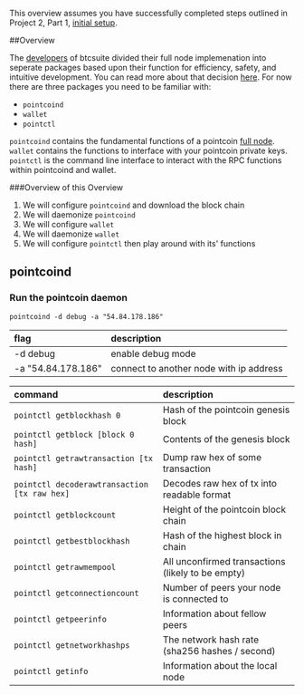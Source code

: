 This overview assumes you have successfully completed steps outlined in 
Project 2, Part 1, [initial setup](project2-part1.md).

##Overview

The [developers](https://conformal.com/) of btcsuite divided their full node implemenation into 
seperate packages based upon their function for efficiency, safety, and intuitive development.  You 
can read more about that decision [here](https://blog.conformal.com/btcd-not-your-moms-bitcoin-daemon/).
For now there are three packages you need to be familiar with:

+ `pointcoind`
+ `wallet`
+ `pointctl`

`pointcoind` contains the fundamental functions of a pointcoin [full node](https://en.bitcoin.it/wiki/Full_node).  
`wallet` contains the functions to interface with your pointcoin private keys.  
`pointctl` is the command line interface to interact with the RPC functions within pointcoind and wallet.

###Overview of this Overview
1. We will configure `pointcoind` and download the block chain
2. We will daemonize `pointcoind`
3. We will configure `wallet`
4. We will daemonize `wallet`
5. We will configure `pointctl` then play around with its' functions


## pointcoind
### Run the pointcoin daemon
```
pointcoind -d debug -a "54.84.178.186"
```
|flag                       |description
|:--------------------------|:-----------
|-d debug                   | enable debug mode
|-a "54.84.178.186"         | connect to another node with ip address


|command                                      |description
|:--------------------------------------------|:----------
|`pointctl getblockhash 0`                    |Hash of the pointcoin genesis block
|`pointctl getblock [block 0 hash]`           |Contents of the genesis block
|`pointctl getrawtransaction [tx hash]`       |Dump raw hex of some transaction
|`pointctl decoderawtransaction [tx raw hex]` |Decodes raw hex of tx into readable format
|`pointctl getblockcount`                     |Height of the pointcoin block chain
|`pointctl getbestblockhash`                  |Hash of the highest block in chain
|`pointctl getrawmempool`                     |All unconfirmed transactions (likely to be empty)
|`pointctl getconnectioncount`                |Number of peers your node is connected to
|`pointctl getpeerinfo`                       |Information about fellow peers
|`pointctl getnetworkhashps`                  |The network hash rate (sha256 hashes / second)
|`pointctl getinfo`                           |Information about the local node


